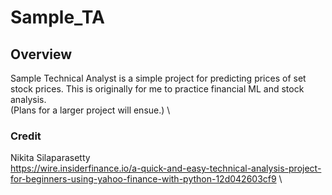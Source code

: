 # Sample_TA
## Overview
Sample Technical Analyst is a simple project for predicting prices of set stock prices. This is originally for me to practice financial ML and stock analysis. 
\
(Plans for a larger project will ensue.)
\
### Credit
Nikita Silaparasetty
\
https://wire.insiderfinance.io/a-quick-and-easy-technical-analysis-project-for-beginners-using-yahoo-finance-with-python-12d042603cf9
\
